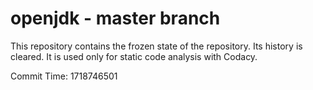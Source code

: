 # openjdk - master branch

This repository contains the frozen state of the repository.
Its history is cleared. It is used only for static code
analysis with Codacy.

Commit Time: 1718746501
